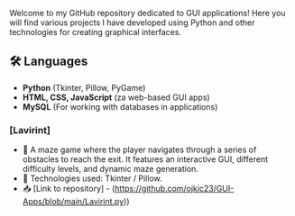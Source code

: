 Welcome to my GitHub repository dedicated to GUI applications! Here you will find various projects I have developed using Python and other technologies for creating graphical interfaces.

## 🛠️ Languages
- **Python** (Tkinter, Pillow, PyGame)
- **HTML, CSS, JavaScript** (za web-based GUI apps)
- **MySQL** (For working with databases in applications)

### [Lavirint]
- 📌 A maze game where the player navigates through a series of obstacles to reach the exit. It features an interactive GUI, different difficulty levels, and dynamic maze generation.
- 🔧 Technologies used: Tkinter / Pillow.
- 📥 [Link to repository] - (https://github.com/ojkic23/GUI-Apps/blob/main/Lavirint.py))
